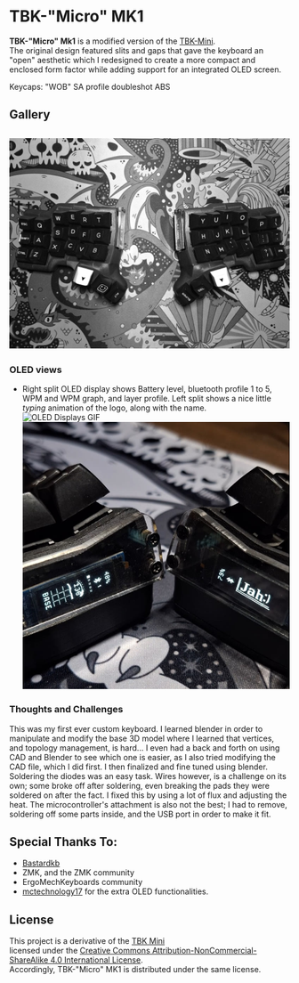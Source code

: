 # TBK-"Micro" MK1
**TBK-"Micro" Mk1** is a modified version of the [TBK-Mini](https://github.com/Bastardkb/TBK-Mini/).  
The original design featured slits and gaps that gave the keyboard an "open" aesthetic which I redesigned to create a more compact and enclosed form factor while adding support for an integrated OLED screen. 
  
Keycaps: "WOB" SA profile doubleshot ABS 
## Gallery
![Keyboard](images/keyb.jpg)
---

### OLED views 
* Right split OLED display shows Battery level, bluetooth profile 1 to 5, WPM and WPM graph, and layer profile. Left split shows a nice little _typing_ animation of the logo, along with the name.  
![OLED Displays GIF](images/OLEDdisplay.gif) 
![OLED Displays](images/OLEDdisplay.jpg)

### Thoughts and Challenges
This was my first ever custom keyboard. I learned blender in order to manipulate and modify the base 3D model where I learned that vertices, and topology management, is hard... I even had a back and forth on using CAD and Blender to see which one is easier, as I also tried modifying the CAD file, which I did first. I then finalized and fine tuned using blender. Soldering the diodes was an easy task. Wires however, is a challenge on its own; some broke off after soldering, even breaking the pads they were soldered on after the fact. I fixed this by using a lot of flux and adjusting the heat. The microcontroller's attachment is also not the best; I had to remove, soldering off some parts inside, and the USB port in order to make it fit. 

## Special Thanks To:
* [Bastardkb](https://github.com/Bastardkb/)
* ZMK, and the ZMK community
* ErgoMechKeyboards community
* [mctechnology17](https://github.com/mctechnology17/zmk-nice-oled/tree/main) for the extra OLED functionalities.
## License
This project is a derivative of the [TBK Mini](https://github.com/OriginalRepo/TBK-Mini)  
licensed under the [Creative Commons Attribution-NonCommercial-ShareAlike 4.0 International License](https://creativecommons.org/licenses/by-nc-sa/4.0/).  
Accordingly, TBK-"Micro" MK1 is distributed under the same license.
